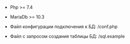 
- Php >= 7.4
- MariaDb >= 10.3

- Файл конфигурации подключения к БД: /conf.php
- Файл с запросом создания таблицы БД: /sql.example
